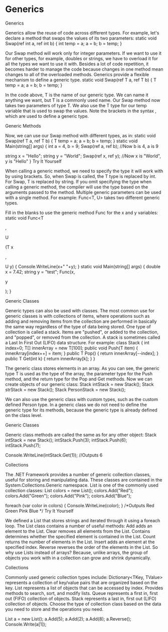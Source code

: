 # Generics

Generics

Generics allow the reuse of code across different types.
For example, let's declare a method that swaps the values of its two parameters:
static void Swap(ref int a, ref int b) {
  int temp = a;
  a = b;
  b = temp;
}

Our Swap method will work only for integer parameters. If we want to use it for other types, for example, doubles or strings, we have to overload it for all the types we want to use it with. Besides a lot of code repetition, it becomes harder to manage the code because changes in one method mean changes to all of the overloaded methods.
Generics provide a flexible mechanism to define a generic type.
static void Swap<T>(ref T a, ref T b) {
  T temp = a;
  a = b;
  b = temp;
}

In the code above, T is the name of our generic type. We can name it anything we want, but T is a commonly used name. Our Swap method now takes two parameters of type T. We also use the T type for our temp variable that is used to swap the values.
Note the brackets in the syntax <T>, which are used to define a generic type.

Generic Methods

Now, we can use our Swap method with different types, as in:
static void Swap<T>(ref T a, ref T b) {
  T temp = a;
  a = b;
  b = temp;
}
static void Main(string[] args) {
  int a = 4, b = 9;
  Swap<int>(ref a, ref b);
  //Now b is 4, a is 9

  string x = "Hello";
  string y = "World";
  Swap<string>(ref x, ref y);
  //Now x is "World", y is "Hello"
}
Try It Yourself

When calling a generic method, we need to specify the type it will work with by using brackets. So, when Swap<int> is called, the T type is replaced by int. For Swap<string>, T is replaced by string. 
If you omit specifying the type when calling a generic method, the compiler will use the type based on the arguments passed to the method.
Multiple generic parameters can be used with a single method. 
For example: Func<T, U> takes two different generic types.


Fill in the blanks to use the generic method Func for the x and y variables:
static void Func<T
  
,
 
 U
  
>
 
(T x
  
,
 
 U y) {
  Console.WriteLine(x+" "+y);
}
static void Main(string[] args) {
  double x = 7.42;
  string y = "test";
  Func(x, 
  
y
 
);
}

Generic Classes

Generic types can also be used with classes.
The most common use for generic classes is with collections of items, where operations such as adding and removing items from the collection are performed in basically the same way regardless of the type of data being stored. One type of collection is called a stack. Items are "pushed", or added to the collection, and "popped", or removed from the collection. A stack is sometimes called a Last In First Out (LIFO) data structure.
For example:
class Stack<T> {
  int index=0;
  T[] innerArray = new T[100];
  public void Push(T item) {
    innerArray[index++] = item; 
  }
  public T Pop() {
    return innerArray[--index]; 
  }
  public T Get(int k) { return innerArray[k]; }
}

The generic class stores elements in an array. As you can see, the generic type T is used as the type of the array, the parameter type for the Push method, and the return type for the Pop and Get methods.
Now we can create objects of our generic class:
Stack<int> intStack = new Stack<int>();
Stack<string> strStack = new Stack<string>();
Stack<Person> PersonStack = new Stack<Person>();

We can also use the generic class with custom types, such as the custom defined Person type.
In a generic class we do not need to define the generic type for its methods, because the generic type is already defined on the class level.


Generic Classes

Generic class methods are called the same as for any other object:
Stack<int> intStack = new Stack<int>();
intStack.Push(3);
intStack.Push(6);
intStack.Push(7);
            
Console.WriteLine(intStack.Get(1));
//Outputs 6


Collections

The .NET Framework provides a number of generic collection classes, useful for storing and manipulating data.
These classes are contained in the System.Collections.Generic namespace.
List is one of the commonly used collection classes:
List<string> colors = new List<string>();
colors.Add("Red");
colors.Add("Green");
colors.Add("Pink");
colors.Add("Blue");

foreach (var color in colors) {
  Console.WriteLine(color);
}
/*Outputs
Red
Green
Pink
Blue
*/
Try It Yourself

We defined a List that stores strings and iterated through it using a foreach loop. 
The List class contains a number of useful methods:
Add adds an element to the List.
Clear removes all elements from the List.
Contains determines whether the specified element is contained in the List.
Count returns the number of elements in the List.
Insert adds an element at the specified index.
Reverse reverses the order of the elements in the List.
So why use Lists instead of arrays?
Because, unlike arrays, the group of objects you work with in a collection can grow and shrink dynamically.


Collections

Commonly used generic collection types include:
Dictionary<TKey, TValue> represents a collection of key/value pairs that are organized based on the key.
List<T> represents a list of objects that can be accessed by index. Provides methods to search, sort, and modify lists.
Queue<T> represents a first in, first out (FIFO) collection of objects.
Stack<T> represents a last in, first out (LIFO) collection of objects.
Choose the type of collection class based on the data you need to store and the operations you need.

List<int> a = new List<int>();
a.Add(5);
a.Add(2);
a.Add(8);
a.Reverse();
Console.Write(a[1]);
